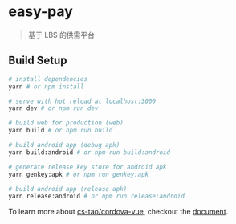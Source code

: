 # easy-pay

> 基于 LBS 的供需平台

## Build Setup

``` bash
# install dependencies
yarn # or npm install

# serve with hot reload at localhost:3000
yarn dev # or npm run dev

# build web for production (web)
yarn build # or npm run build

# build android app (debug apk)
yarn build:android # or npm run build:android

# generate release key store for android apk
yarn genkey:apk # or npm run genkey:apk

# build android app (release apk)
yarn release:android # or npm run release:android 
```

To learn more about [cs-tao/cordova-vue](https://github.com/CS-Tao/cordova-vue), checkout the [document](https://cs-tao.github.io/cordova-vue).
